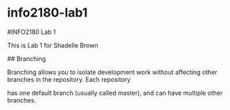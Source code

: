 # info2180-lab1



\#INFO2180 Lab 1

This is Lab 1 for Shadelle Brown 



\## Branching



Branching allows you to isolate development work without affecting other branches in the repository. Each repository

has one default branch (usually called master), and can have multiple other branches.

